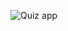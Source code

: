 ![Quiz app](https://github.com/muhammad3016/quiz-App/assets/136165752/2c0ef297-5382-44a4-83eb-482916b8f668)
